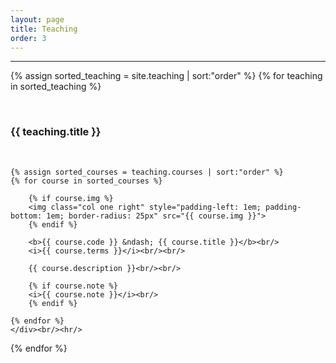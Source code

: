 ```yaml
---
layout: page
title: Teaching
order: 3
---
```


<hr/>
<div>

{% assign sorted_teaching = site.teaching | sort:"order" %}
{% for teaching in sorted_teaching %}
    <div><br/>
    <h3>{{ teaching.title }}</h3><br/>

    {% assign sorted_courses = teaching.courses | sort:"order" %}
    {% for course in sorted_courses %}

        {% if course.img %}
        <img class="col one right" style="padding-left: 1em; padding-bottom: 1em; border-radius: 25px" src="{{ course.img }}">
        {% endif %}

        <b>{{ course.code }} &ndash; {{ course.title }}</b><br/>
        <i>{{ course.terms }}</i><br/><br/>

        {{ course.description }}<br/><br/>
        
        {% if course.note %}
        <i>{{ course.note }}</i><br/>
        {% endif %}

    {% endfor %}
    </div><br/><hr/>
{% endfor %}

</div>